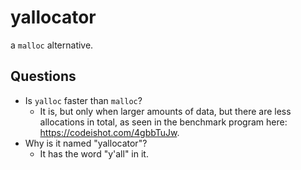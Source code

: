# yallocator

a `malloc` alternative.

## Questions
  - Is `yalloc` faster than `malloc`?
    - It is, but only when larger amounts of data, but there are less allocations in total, as seen in the benchmark program here: https://codeishot.com/4gbbTuJw.
  - Why is it named "yallocator"?
    - It has the word "y'all" in it.
